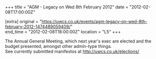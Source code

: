 +++
title = "AGM - Legacy on Wed 8th February 2012"
date = "2012-02-08T17:00:00Z"

[extra]
original = "https://uwcs.co.uk/events/agm-legacy-on-wed-8th-february-2012-1474489059409/"    
end_time = "2012-02-08T18:00:00Z"
location = "L5"
+++

The Annual General Meeting, which next year's exec are elected and the budget presented, amongst other admin-type things.  
See currently submitted manifestos at http://uwcs.co.uk/elections/

